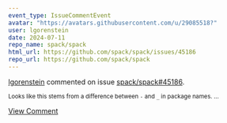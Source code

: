 ```yaml
---
event_type: IssueCommentEvent
avatar: "https://avatars.githubusercontent.com/u/29085518?"
user: lgorenstein
date: 2024-07-11
repo_name: spack/spack
html_url: https://github.com/spack/spack/issues/45186
repo_url: https://github.com/spack/spack
---
```


<a href='https://github.com/lgorenstein' target='_blank'>lgorenstein</a> commented on issue <a href='https://github.com/spack/spack/issues/45186' target='_blank'>spack/spack#45186</a>.

<small>Looks like this stems from a difference between `-` and `_` in package names....</small>

<a href='https://github.com/spack/spack/issues/45186' target='_blank'>View Comment</a>